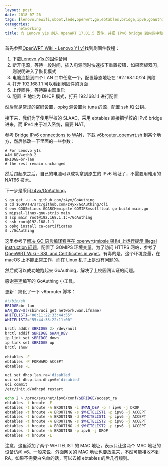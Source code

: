 ```yaml
---
layout: post
date: 2018-07-26
tags: [lenovo,newifi,uboot,lede,openwrt,go,ebtables,bridge,ipv6,goauthing,z4yx]
categories:
    - networking 
title: 向 Lenovo y1s 刷入 OpenWRT 17.01.5 固件，并把 IPv6 bridge 到内网中和配置认证脚本
---
```


首先参照[OpenWRT Wiki - Lenovo Y1 v1](https://wiki.openwrt.org/toh/lenovo/lenovo_y1_v1)找到刷固件教程：

1. 下载[Lenovo y1s 的固件](https://mirrors.tuna.tsinghua.edu.cn/lede/releases/17.01.5/targets/ramips/mt7620/lede-17.01.5-ramips-mt7620-y1s-squashfs-sysupgrade.bin)备用
2. 断开电源，等待一段时间，插入电源同时快速按下重置按钮，如果面板双闪，则说明进入了恢复模式
3. 电脑连接到四个 LAN 口中任意一个，配置静态地址在 192.168.1.0/24 网段
4. 打开 192.168.1.1 可以看到刷固件的页面
5. 上传固件，等待路由器重启
6. 配置 IP 地址为 DHCP 模式，打开 192.168.1.1 进行配置

然后就是常规的密码设置，opkg 源设置为 tuna 的源，配置 ssh 和 公钥。

接下来，我们为了使用学校的 SLAAC，采用 ebtables 直接把学校的 IPv6 bridge 进来，而 IPv4 由于准入系统，需要 NAT。

参考 [Bridge IPv6 connections to WAN](https://tmikey.tech/tech_daily/lede/2017/08/25/bridge_ipv6_lede.html)，下载 [v6brouter_openwrt.sh](https://github.com/cvmiller/v6brouter/blob/master/v6brouter_openwrt.sh) 到某个地方，然后修改一下里面的一些参数：

```shell
# For Lenovo y1s
WAN_DEV=eth0.2
BRIDGE=br-lan
# the rest remain unchanged
```

然后跑起来之后，自己的电脑可以成功拿到原生的 IPv6 地址了，不需要用难用的 NAT66 技术。

下一步是采用[z4yx/GoAuthing](https://github.com/z4yx/GoAuthing)。

```shell
$ go get -u -v github.com/z4yx/GoAuthing
$ cd $GOPATH/src/github.com/z4yx/GoAuthing/cli
$ env GOOS=linux GOARCH=mipsle GOMIPS=softfloat go build main.go
$ mipsel-linux-gnu-strip main
$ scp main root@192.168.1.1:~/GoAuthing
$ ssh root@192.168.1.1
$ opkg install ca-certificates
$ ./GoAuthing
```

这里参考了[解决 GO 语言编译程序在 openwrt(mipsle 架构) 上运行提示 Illegal instruction 问题](https://blog.csdn.net/QQ531456898/article/details/80095707)，配置了 GOMIPS 环境变量。为了访问 HTTPS 网站，参考了[OpenWRT Wiki - SSL and Certificates in wget](https://wiki.openwrt.org/doc/howto/wget-ssl-certs)。有毒的是，这个环境变量，在 macOS 上不能正常工作，而在 Linux 机子上是没有问题的。

然后就可以成功地跑起来 GoAuthing，解决了上校园网认证的问题。

感谢[宇翔](https://github.com/z4yx)编写的 GoAuthing 小工具。

更新：简化了一下 v6brouter 脚本：

```bash
#!/bin/sh
BRIDGE=br-lan
WAN_DEV=$(/sbin/uci get network.wan.ifname)
WHITELIST1="00:11:22:33:44:55"
WHITELIST2="55:44:33:22:11:00"

brctl addbr $BRIDGE 2> /dev/null
brctl addif $BRIDGE $WAN_DEV
ip link set $BRIDGE down
ip link set $BRIDGE up
brctl show

ebtables -F
ebtables -P FORWARD ACCEPT
ebtables -L

uci set dhcp.lan.ra='disabled'
uci set dhcp.lan.dhcpv6='disabled'
uci commit
/etc/init.d/odhcpd restart

echo 2 > /proc/sys/net/ipv6/conf/$BRIDGE/accept_ra
ebtables -t broute -F
ebtables -t broute -A BROUTING -i $WAN_DEV -p ! ipv6 -j DROP
ebtables -t broute -A BROUTING -s $WHITELIST1 -p ipv6 -j ACCEPT
ebtables -t broute -A BROUTING -d $WHITELIST1 -p ipv6 -j ACCEPT
ebtables -t broute -A BROUTING -s $WHITELIST2 -p ipv6 -j ACCEPT
ebtables -t broute -A BROUTING -d $WHITELIST2 -p ipv6 -j ACCEPT
ebtables -t broute -A BROUTING -p ipv6 -j DROP
ebtables -t broute -L
```

注意，这里添加了两个 WHITELIST 的 MAC 地址，表示只让这两个 MAC 地址的设备访问 v6。一般来说，外面网关的 MAC 地址也要放进来，不然可能接收不到 RA。如果不需要白名单的话，可以去掉 ebtables 的后几行规则。
